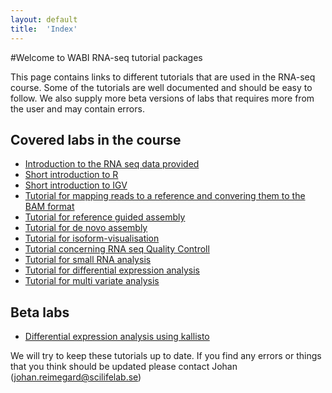 ```yaml
---
layout: default
title:  'Index'
---
```


#Welcome to WABI RNA-seq tutorial packages

This page contains links to different tutorials that are used in the RNA-seq course. Some of the tutorials 
are well documented and should be easy to follow. We also supply more beta versions of labs that requires more 
from the user and may contain errors. 

## Covered labs in the course
*	[Introduction to the RNA seq data provided](intro)  
*	[Short introduction  to R](R_intro)  
*	[Short introduction to IGV](IGV)  
*	[Tutorial for mapping reads to a reference and convering them to the BAM format](mapping_reads) 
*	[Tutorial for reference guided assembly](isoform-lab)  
*	[Tutorial for de novo assembly](isoform-denovo)
*	[Tutorial for isoform-visualisation](isoform-visualisation)  
*	[Tutorial concerning RNA seq Quality Controll](QC_lab)   
*	[Tutorial for small RNA analysis](smallRNA-lab)
*	[Tutorial for differential expression analysis](diffexp-lab)
*	[Tutorial for multi variate analysis](Simca_tutorial)
 
## Beta labs 
*	[Differential expression analysis using kallisto](kallisto)
 
We will try to keep these tutorials up to date. If you find any errors or things that you think should be updated please contact Johan (johan.reimegard@scilifelab.se) 
  		
